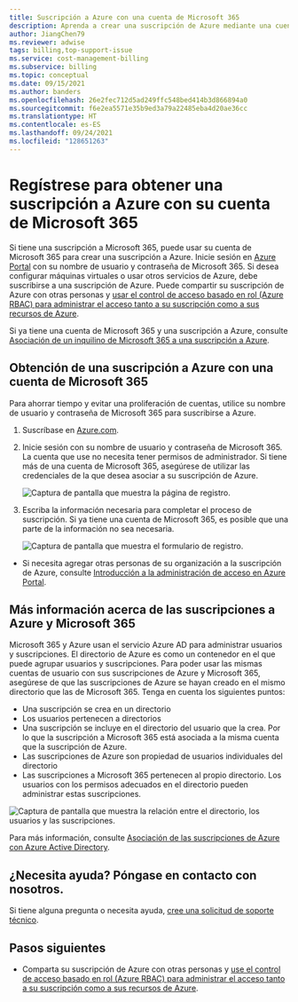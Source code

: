 ```yaml
---
title: Suscripción a Azure con una cuenta de Microsoft 365
description: Aprenda a crear una suscripción de Azure mediante una cuenta de Microsoft 365. También puede asociar entre sí cuentas de Azure y Microsoft 365 existentes.
author: JiangChen79
ms.reviewer: adwise
tags: billing,top-support-issue
ms.service: cost-management-billing
ms.subservice: billing
ms.topic: conceptual
ms.date: 09/15/2021
ms.author: banders
ms.openlocfilehash: 26e2fec712d5ad249ffc548bed414b3d866894a0
ms.sourcegitcommit: f6e2ea5571e35b9ed3a79a22485eba4d20ae36cc
ms.translationtype: HT
ms.contentlocale: es-ES
ms.lasthandoff: 09/24/2021
ms.locfileid: "128651263"
---
```

# <a name="sign-up-for-an-azure-subscription-with-your-microsoft-365-account"></a>Regístrese para obtener una suscripción a Azure con su cuenta de Microsoft 365

Si tiene una suscripción a Microsoft 365, puede usar su cuenta de Microsoft 365 para crear una suscripción a Azure. Inicie sesión en [Azure Portal](https://portal.azure.com/) con su nombre de usuario y contraseña de Microsoft 365. Si desea configurar máquinas virtuales o usar otros servicios de Azure, debe suscribirse a una suscripción de Azure. Puede compartir su suscripción de Azure con otras personas y [usar el control de acceso basado en rol (Azure RBAC) para administrar el acceso tanto a su suscripción como a sus recursos de Azure](../../role-based-access-control/role-assignments-portal.md).

Si ya tiene una cuenta de Microsoft 365 y una suscripción a Azure, consulte [Asociación de un inquilino de Microsoft 365 a una suscripción a Azure](../../active-directory/fundamentals/active-directory-how-subscriptions-associated-directory.md).

## <a name="get-an-azure-subscription-using-your-microsoft-365-account"></a>Obtención de una suscripción a Azure con una cuenta de Microsoft 365

Para ahorrar tiempo y evitar una proliferación de cuentas, utilice su nombre de usuario y contraseña de Microsoft 365 para suscribirse a Azure.

1. Suscríbase en [Azure.com](https://account.azure.com/signup?offer=MS-AZR-0044p&appId=docs).
2. Inicie sesión con su nombre de usuario y contraseña de Microsoft 365. La cuenta que use no necesita tener permisos de administrador. Si tiene más de una cuenta de Microsoft 365, asegúrese de utilizar las credenciales de la que desea asociar a su suscripción de Azure.

   ![Captura de pantalla que muestra la página de registro.](./media/microsoft-365-account-for-azure-subscription/billing-sign-in-with-office-365-account.png)

3. Escriba la información necesaria para completar el proceso de suscripción. Si ya tiene una cuenta de Microsoft 365, es posible que una parte de la información no sea necesaria.

    ![Captura de pantalla que muestra el formulario de registro.](./media/microsoft-365-account-for-azure-subscription/billing-azure-sign-up-fill-information.png)

- Si necesita agregar otras personas de su organización a la suscripción de Azure, consulte [Introducción a la administración de acceso en Azure Portal](../../role-based-access-control/overview.md).

## <a name=""></a><a id="more-about-subs">Más información acerca de las suscripciones a Azure y Microsoft 365</a>

Microsoft 365 y Azure usan el servicio Azure AD para administrar usuarios y suscripciones. El directorio de Azure es como un contenedor en el que puede agrupar usuarios y suscripciones. Para poder usar las mismas cuentas de usuario con sus suscripciones de Azure y Microsoft 365, asegúrese de que las suscripciones de Azure se hayan creado en el mismo directorio que las de Microsoft 365. Tenga en cuenta los siguientes puntos:

* Una suscripción se crea en un directorio
* Los usuarios pertenecen a directorios
* Una suscripción se incluye en el directorio del usuario que la crea. Por lo que la suscripción a Microsoft 365 está asociada a la misma cuenta que la suscripción de Azure.
* Las suscripciones de Azure son propiedad de usuarios individuales del directorio
* Las suscripciones a Microsoft 365 pertenecen al propio directorio. Los usuarios con los permisos adecuados en el directorio pueden administrar estas suscripciones.

![Captura de pantalla que muestra la relación entre el directorio, los usuarios y las suscripciones.](./media/microsoft-365-account-for-azure-subscription/19-background-information.png)

Para más información, consulte [Asociación de las suscripciones de Azure con Azure Active Directory](../../active-directory/fundamentals/active-directory-how-subscriptions-associated-directory.md).

## <a name="need-help-contact-us"></a>¿Necesita ayuda? Póngase en contacto con nosotros.

Si tiene alguna pregunta o necesita ayuda, [cree una solicitud de soporte técnico](https://go.microsoft.com/fwlink/?linkid=2083458).

## <a name="next-steps"></a>Pasos siguientes

- Comparta su suscripción de Azure con otras personas y [use el control de acceso basado en rol (Azure RBAC) para administrar el acceso tanto a su suscripción como a sus recursos de Azure](../../role-based-access-control/role-assignments-portal.md).